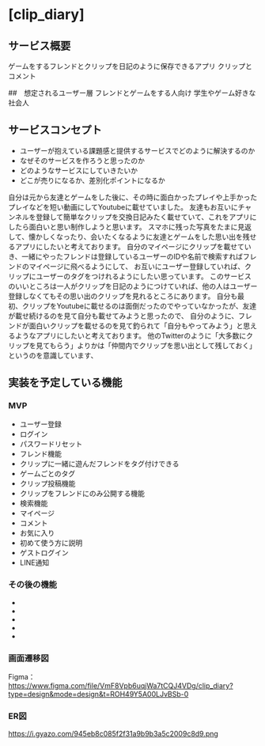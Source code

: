 # [clip_diary]

## サービス概要
ゲームをするフレンドとクリップを日記のように保存できるアプリ
クリップとコメント


##　想定されるユーザー層
フレンドとゲームをする人向け
学生やゲーム好きな社会人

## サービスコンセプト
* ユーザーが抱えている課題感と提供するサービスでどのように解決するのか
* なぜそのサービスを作ろうと思ったのか
* どのようなサービスにしていきたいか
* どこが売りになるか、差別化ポイントになるか

自分は元から友達とゲームをした後に、その時に面白かったプレイや上手かったプレイなどを短い動画にしてYoutubeに載せていました。
友達もお互いにチャンネルを登録して簡単なクリップを交換日記みたく載せていて、これをアプリにしたら面白いと思い制作しようと思います。
スマホに残った写真をたまに見返して、懐かしくなったり、会いたくなるように友達とゲームをした思い出を残せるアプリにしたいと考えております。
自分のマイページにクリップを載せていき、一緒にやったフレンドは登録しているユーザーのIDや名前で検索すればフレンドのマイページに飛べるようにして、
お互いにユーザー登録していれば、クリップにユーザーのタグをつけれるようにしたい思っています。
このサービスのいいところは一人がクリップを日記のようにつけていれば、他の人はユーザー登録しなくてもその思い出のクリップを見れるところにあります。
自分も最初、クリップをYoutubeに載せるのは面倒だったのでやっていなかったが、友達が載せ続けるのを見て自分も載せてみようと思ったので、
自分のように、フレンドが面白いクリップを載せるのを見て釣られて「自分もやってみよう」と思えるようなアプリにしたいと考えております。
他のTwitterのように「大多数にクリップを見てもらう」よりかは「仲間内でクリップを思い出として残しておく」というのを意識しています、

## 実装を予定している機能
### MVP
* ユーザー登録
* ログイン
* パスワードリセット
* フレンド機能
* クリップに一緒に遊んだフレンドをタグ付けできる
* ゲームごとのタグ
* クリップ投稿機能
* クリップをフレンドにのみ公開する機能
* 検索機能
* マイページ
* コメント
* お気に入り
* 初めて使う方に説明
* ゲストログイン
* LINE通知

### その後の機能
* 
* 
* 
* 
* 

### 画面遷移図
Figma：https://www.figma.com/file/VmF8Vpb6uqjWa7tCQJ4VDg/clip_diary?type=design&mode=design&t=ROH49Y5A00LJvBSb-0

### ER図
https://i.gyazo.com/945eb8c085f2f31a9b9b3a5c2009c8d9.png


